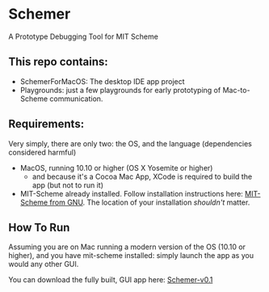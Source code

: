 # Schemer
A Prototype Debugging Tool for MIT Scheme

## This repo contains:

- SchemerForMacOS: The desktop IDE app project
- Playgrounds: just a few playgrounds for early prototyping of Mac-to-Scheme communication.

## Requirements:

Very simply, there are only two: the OS, and the language (dependencies considered harmful)

- MacOS, running 10.10 or higher (OS X Yosemite or higher)
    - and because it's a Cocoa Mac App, XCode is required to build the app (but not to run it)
- MIT-Scheme already installed. Follow installation instructions here: [MIT-Scheme from GNU][install]. The location of your installation *shouldn't* matter.


[install]: https://www.gnu.org/software/mit-scheme/


## How To Run

Assuming you are on Mac running a modern version of the OS (10.10 or higher), and you have mit-scheme installed: simply launch the app as you would any other GUI.

You can download the fully built, GUI app here: [Schemer-v0.1][0.1]

[0.1]: https://github.com/kennethshawfriedman/Schemer/releases/download/v0.1/Schemer-v0.1.app.zip